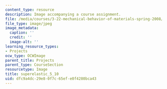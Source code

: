 ```yaml
---
content_type: resource
description: Image accompanying a course assignment.
file: /media/courses/3-22-mechanical-behavior-of-materials-spring-2008/dfc9a4dc29e80f7c65efe0f4280bca43_superelastic_5_10.jpg
file_type: image/jpeg
image_metadata:
  caption: ''
  credit: ''
  image-alt: ''
learning_resource_types:
- Projects
ocw_type: OCWImage
parent_title: Projects
parent_type: CourseSection
resourcetype: Image
title: superelastic_5_10
uid: dfc9a4dc-29e8-0f7c-65ef-e0f4280bca43
---
```

